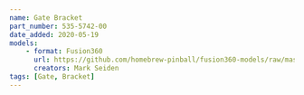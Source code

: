 ```yaml
---
name: Gate Bracket
part_number: 535-5742-00
date_added: 2020-05-19
models: 
    - format: Fusion360
      url: https://github.com/homebrew-pinball/fusion360-models/raw/master/gates/Gate%20Bracket%20535-5742-00.f3d
      creators: Mark Seiden
tags: [Gate, Bracket]
---
```


